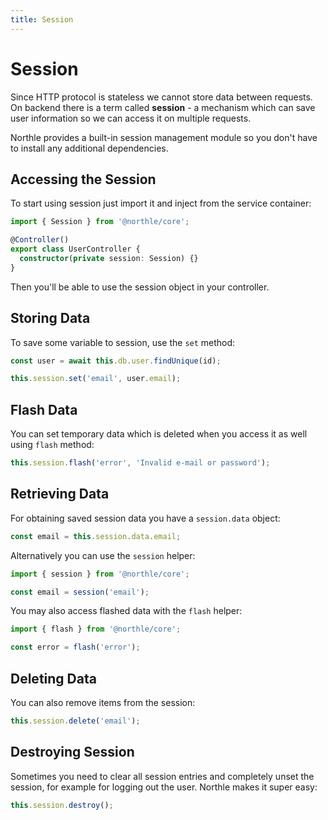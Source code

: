 ```yaml
---
title: Session
---
```


# Session

Since HTTP protocol is stateless we cannot store data between requests. On backend there is a term called **session** - a mechanism which can save user information so we can access it on multiple requests.

Northle provides a built-in session management module so you don't have to install any additional dependencies.

## Accessing the Session

To start using session just import it and inject from the service container:

```ts
import { Session } from '@northle/core';

@Controller()
export class UserController {
  constructor(private session: Session) {}
}
```

Then you'll be able to use the session object in your controller.

## Storing Data

To save some variable to session, use the `set` method:

```ts
const user = await this.db.user.findUnique(id);

this.session.set('email', user.email);
```

## Flash Data

You can set temporary data which is deleted when you access it as well using `flash` method:

```ts
this.session.flash('error', 'Invalid e-mail or password');
```

## Retrieving Data

For obtaining saved session data you have a `session.data` object:

```ts
const email = this.session.data.email;
```

Alternatively you can use the `session` helper:

```ts
import { session } from '@northle/core';

const email = session('email');
```

You may also access flashed data with the `flash` helper:

```ts
import { flash } from '@northle/core';

const error = flash('error');
```

## Deleting Data

You can also remove items from the session:

```ts
this.session.delete('email');
```

## Destroying Session

Sometimes you need to clear all session entries and completely unset the session, for example for logging out the user. Northle makes it super easy:

```ts
this.session.destroy();
```
